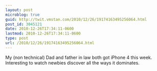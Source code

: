 ```yaml
---
layout: post
microblog: true
guid: http://twit.vmstan.com/2010/12/26/19174163495256064.html
post_id: 3045121
date: 2010-12-26T17:34:11-0600
lastmod: 2010-12-26T17:34:11-0600
type: post
url: /2010/12/26/19174163495256064.html
---
```

My (non technical) Dad and father in law both got iPhone 4 this week. Interesting to watch newbies discover all the ways it dominates.
